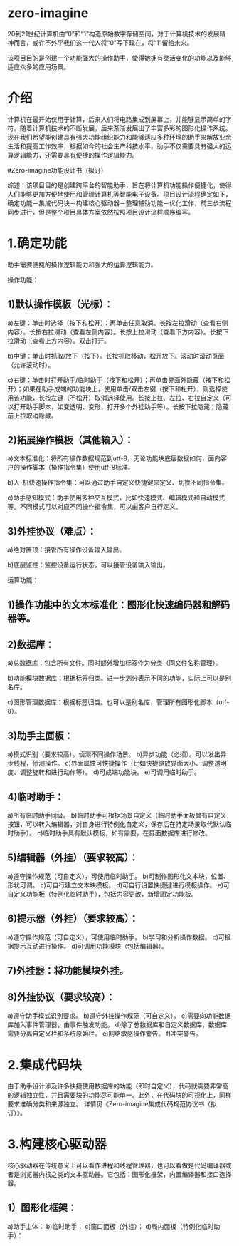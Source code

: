 # zero-imagine
20到21世纪计算机由“0”和“1”构造原始数字存储空间，对于计算机技术的发展精神而言，或许不外乎我们这一代人将“0”写下现在，将“1”留给未来。

该项目目的是创建一个功能强大的操作助手，使得她拥有灵活变化的功能以及能够适应众多的应用场景。

# 介绍
计算机在最开始仅用于计算，后来人们将电路集成到屏幕上，并能够显示简单的字符。随着计算机技术的不断发展，后来渐渐发展出了丰富多彩的图形化操作系统。现在我们希望能创建具有强大功能组织能力和能够适应多种环境的助手来解放业余生活和提高工作效率，根据如今的社会生产科技水平，助手不仅需要具有强大的运算逻辑能力，还需要具有便捷的操作逻辑能力。


#Zero-imagine功能设计书（拟订）


综述：该项目目的是创建跨平台的智能助手，旨在将计算机功能操作便捷化，使得人们能够更加方便地使用和管理计算机等智能电子设备。项目设计流程确定如下，确定功能－集成代码块－构建核心驱动器－整理辅助功能－优化工作，前三步流程同步进行，但是整个项目具体方案依然按照项目设计流程顺序编写。

# 1.确定功能
助手需要便捷的操作逻辑能力和强大的运算逻辑能力。

操作功能：

## 1)默认操作模板（光标）：

a)左键：单击时选择（按下和松开）；再单击任意取消。长按左拉滑动（查看右侧内容）。长按右拉滑动（查看左侧内容）。长按上拉滑动（查看下方内容）。长按下拉滑动（查看上方内容）。双击打开。

b)中键：单击时抓取/放下（按下）。长按抓取移动，松开放下。滚动时滚动页面（允许滚动时）。

c)右键：单击时打开助手/临时助手（按下和松开）；再单击界面外隐藏（按下和松开）；如果在助手成端的功能块上，使用单击/双击左键（按下和松开），则选择使用该功能，长按左键（不松开）取消选择使用。长按上拉、左拉、右拉自定义（可以打开助手脚本，如变透明、变形、打开多个外挂助手等）。长按下拉隐藏；隐藏前上拉取消隐藏。

## 2)拓展操作模板（其他输入）：

a)文本标准化：将所有操作数据规范到utf-8，无论功能块底层数据如何，面向客户的操作脚本（操作指令集）使用utf-8标准。

b)人-机快速操作指令集：可以通过助手自定义快捷键来定义、切换不同指令集。

c)助手感知模式：助手使用多种交互模式，比如快速模式、编辑模式和自动模式等。不同模式可以对应不同操作指令集，可以由客户自行定义。

## 3)外挂协议（难点）：

a)绝对置顶：接管所有操作设备输入输出。

b)底层监控：监控设备运行状态。可以接管设备输入输出。


运算功能：

## 1)操作功能中的文本标准化：图形化快速编码器和解码器等。

## 2)数据库：

a)总数据库：包含所有文件。同时额外增加标签作为分类（同文件名称管理）。

b)功能模块数据库：根据标签归类。进一步划分表示不同的功能，实际上可以是别名库。

c)图形管理数据库：根据标签归类。也可以是别名库，管理所有图形化脚本（utf-8）。
## 3)助手主面板：
a)模式识别（要求较高）。侦测不同操作场景。
b)异步功能（必须）。可以发出异步线程，侦测操作。
c)界面属性可快捷操作（比如快捷缩放界面大小、调整透明度、调整旋转和进行动作等）。
d)可成端功能块。
e)可调用临时助手。
## 4)临时助手：
a)所有临时助手同级。
b)临时助手可根据场景自定义（临时助手面板具有自定义按钮，可以转入编辑器，对自身进行特例化自定义，保存后在特定场景取代默认临时助手）。
c)临时助手具有默认模板，如有需要，在界面数据库进行修改。
## 5)编辑器（外挂）（要求较高）：
a)遵守操作规范（可自定义），可使用临时助手。
b)可制作图形化文本块，位置、形状可调。
c)可自行建立文本块模板。
d)可自行设置快捷键进行模板操作。
e)可自定义功能板（特例化临时助手），包括内容更改，新增固定功能板。
## 6)提示器（外挂）（要求较高）：
a)遵守操作规范（可自定义），可使用临时助手。
b)学习和分析操作数据。
c)可根据提示互动进行操作。
d)可调用功能模块（包括编辑器）。
## 7)外挂器：将功能模块外挂。
## 8)外挂协议（要求较高）：
a)遵守助手模式识别要求。
b)遵守外挂操作规范（可自定义）。
c)需要向功能数据库加入事件管理器，由事件触发功能。
d)除了总数据库和自定义数据库，数据库需要分离自定义栏和系统原始栏。
e)网络敏感操作警告。
f)冲突警告。

# 2.集成代码块
由于助手设计涉及许多快捷使用数据库的功能（即时自定义），代码就需要非常高的逻辑独立性，并且需要块的功能尽可能单一。此外，在代码块的可视化上，同样要求准确分类和来源独立。
详情见《Zero-imagine集成代码规范协议书（拟订）》。

# 3.构建核心驱动器
核心驱动器在传统意义上可以看作进程和线程管理器，也可以看做是代码编译器或者是浏览器内核之类的文本驱动器。它包括：图形化框架，内置编译器和接口选择器。
## 1）图形化框架：
a)助手主体：
b)临时助手：
c)窗口面板（外挂）：
d)局内面板（特例化临时助手）：


